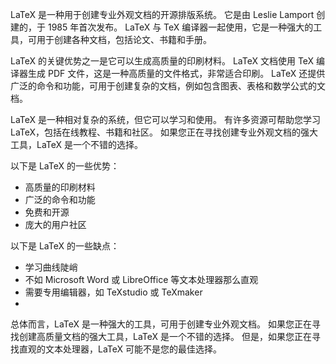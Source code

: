 LaTeX 是一种用于创建专业外观文档的开源排版系统。 它是由 Leslie Lamport 创建的，于 1985 年首次发布。 LaTeX 与 TeX 编译器一起使用，它是一种强大的工具，可用于创建各种文档，包括论文、书籍和手册。

LaTeX 的关键优势之一是它可以生成高质量的印刷材料。 LaTeX 文档使用 TeX 编译器生成 PDF 文件，这是一种高质量的文件格式，非常适合印刷。 LaTeX 还提供广泛的命令和功能，可用于创建复杂的文档，例如包含图表、表格和数学公式的文档。

LaTeX 是一种相对复杂的系统，但它可以学习和使用。 有许多资源可帮助您学习 LaTeX，包括在线教程、书籍和社区。 如果您正在寻找创建专业外观文档的强大工具，LaTeX 是一个不错的选择。

以下是 LaTeX 的一些优势：

- 高质量的印刷材料
- 广泛的命令和功能
- 免费和开源
- 庞大的用户社区

以下是 LaTeX 的一些缺点：

- 学习曲线陡峭
- 不如 Microsoft Word 或 LibreOffice 等文本处理器那么直观
- 需要专用编辑器，如 TeXstudio 或 TeXmaker
- 
总体而言，LaTeX 是一种强大的工具，可用于创建专业外观文档。 如果您正在寻找创建高质量文档的强大工具，LaTeX 是一个不错的选择。 但是，如果您正在寻找直观的文本处理器，LaTeX 可能不是您的最佳选择。
